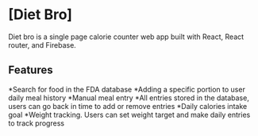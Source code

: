 # [Diet Bro]

Diet bro is a single page calorie counter web app built with React, React router, and Firebase.

## Features

*Search for food in the FDA database
*Adding a specific portion to user daily meal history
*Manual meal entry
*All entries stored in the database, users can go back in time to add or remove entries
*Daily calories intake goal
*Weight tracking. Users can set weight target and make daily entries to track progress
